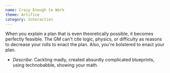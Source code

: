 ```yaml
---
name: Crazy Enough to Work
theme: Artifice
category: Interaction
---
```


When you explain a plan that is even theoretically possible, it becomes perfectly feasible. The GM can't cite logic, physics, or difficulty as reasons to decrease your rolls to enact the plan. Also, you're bolstered to enact your plan. 

* *Describe*: Cackling madly, created absurdly complicated blueprints, using technobabble, showing your math.
